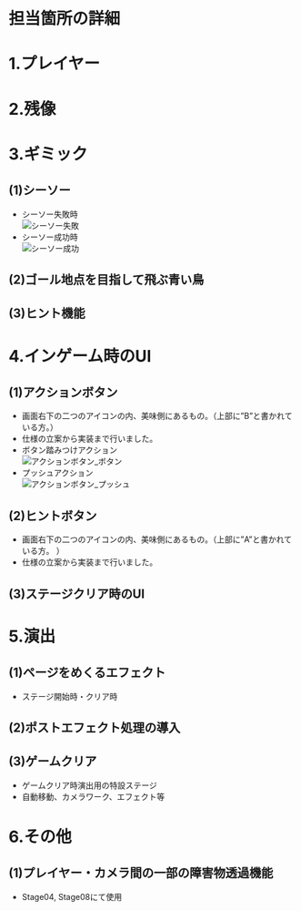 # 担当箇所の詳細


# 1.プレイヤー


# 2.残像


# 3.ギミック
## (1)シーソー  
- シーソー失敗時  
![シーソー失敗](https://user-images.githubusercontent.com/103874162/212465430-29c21a89-0f07-46aa-8697-f167fdeea87c.gif)
- シーソー成功時  
![シーソー成功](https://user-images.githubusercontent.com/103874162/212465453-a9f4087c-5296-4662-9908-22d9ee633008.gif)


## (2)ゴール地点を目指して飛ぶ青い鳥  
## (3)ヒント機能  


# 4.インゲーム時のUI 
## (1)アクションボタン  
- 画面右下の二つのアイコンの内、美味側にあるもの。（上部に”B”と書かれている方。）  
- 仕様の立案から実装まで行いました。  
- ボタン踏みつけアクション  
![アクションボタン_ボタン](https://user-images.githubusercontent.com/103874162/212465727-54ec4128-0a11-4f8d-8c89-8ec2414e741c.gif)  
- プッシュアクション  
![アクションボタン_プッシュ](https://user-images.githubusercontent.com/103874162/212465823-74f7dcc8-ad1d-4b82-8953-38247ca67da2.gif)


## (2)ヒントボタン  
- 画面右下の二つのアイコンの内、美味側にあるもの。（上部に”A”と書かれている方。 ） 
- 仕様の立案から実装まで行いました。  
## (3)ステージクリア時のUI  


# 5.演出  
## (1)ページをめくるエフェクト  
- ステージ開始時・クリア時
## (2)ポストエフェクト処理の導入  
## (3)ゲームクリア
- ゲームクリア時演出用の特設ステージ  
- 自動移動、カメラワーク、エフェクト等  


# 6.その他
## (1)プレイヤー・カメラ間の一部の障害物透過機能  
- Stage04, Stage08にて使用
